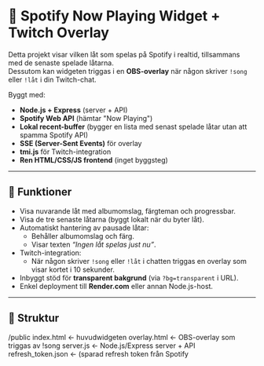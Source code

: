 # 🎵 Spotify Now Playing Widget + Twitch Overlay

Detta projekt visar vilken låt som spelas på Spotify i realtid, tillsammans med de senaste spelade låtarna.  
Dessutom kan widgeten triggas i en **OBS-overlay** när någon skriver `!song` eller `!låt` i din Twitch-chat.

Byggt med:
- **Node.js + Express** (server + API)
- **Spotify Web API** (hämtar "Now Playing")
- **Lokal recent-buffer** (bygger en lista med senast spelade låtar utan att spamma Spotify API)
- **SSE (Server-Sent Events)** för overlay
- **tmi.js** för Twitch-integration
- **Ren HTML/CSS/JS frontend** (inget byggsteg)

---

## 🚀 Funktioner

- Visa nuvarande låt med albumomslag, färgteman och progressbar.
- Visa de tre senaste låtarna (byggt lokalt när du byter låt).
- Automatiskt hantering av pausade låtar:
  - Behåller albumomslag och färg.
  - Visar texten *“Ingen låt spelas just nu”*.
- Twitch-integration:
  - När någon skriver `!song` eller `!låt` i chatten triggas en overlay som visar kortet i 10 sekunder.
- Inbyggt stöd för **transparent bakgrund** (via `?bg=transparent` i URL).
- Enkel deployment till **Render.com** eller annan Node.js-host.

---

## 📂 Struktur
/public
index.html ← huvudwidgeten
overlay.html ← OBS-overlay som triggas av !song
server.js ← Node.js/Express server + API
refresh_token.json ← (sparad refresh token från Spotify
